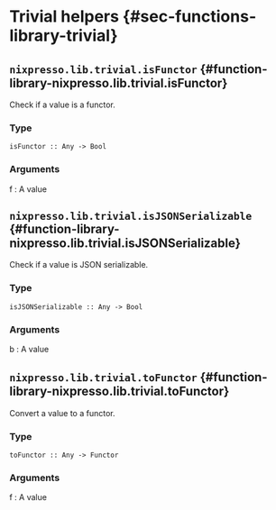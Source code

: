 # Trivial helpers {#sec-functions-library-trivial}


## `nixpresso.lib.trivial.isFunctor` {#function-library-nixpresso.lib.trivial.isFunctor}

Check if a value is a functor.

### Type

```
isFunctor :: Any -> Bool
```

### Arguments

f
: A value

## `nixpresso.lib.trivial.isJSONSerializable` {#function-library-nixpresso.lib.trivial.isJSONSerializable}

Check if a value is JSON serializable.

### Type

```
isJSONSerializable :: Any -> Bool
```

### Arguments

b
: A value

## `nixpresso.lib.trivial.toFunctor` {#function-library-nixpresso.lib.trivial.toFunctor}

Convert a value to a functor.

### Type

```
toFunctor :: Any -> Functor
```

### Arguments

f
: A value


